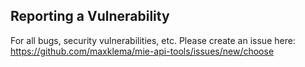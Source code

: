 ## Reporting a Vulnerability

For all bugs, security vulnerabilities, etc. Please create an issue here: https://github.com/maxklema/mie-api-tools/issues/new/choose
